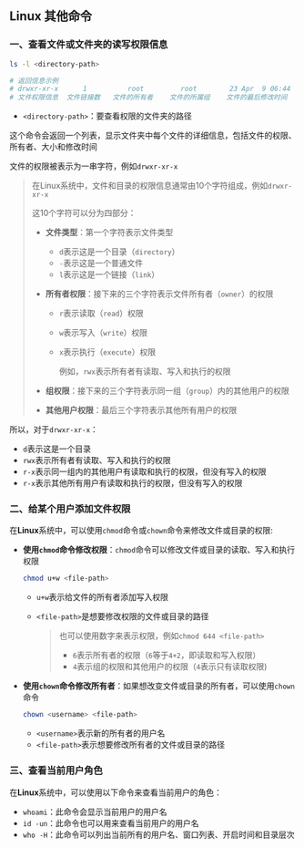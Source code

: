 ## Linux 其他命令

### 一、查看文件或文件夹的读写权限信息

```bash
ls -l <directory-path>

# 返回信息示例
# drwxr-xr-x      1          root         root        23 Apr  9 06:44     assets
# 文件权限信息  文件链接数   文件的所有者    文件的所属组    文件的最后修改时间     文件的名称
```

- `<directory-path>`：要查看权限的文件夹的路径

这个命令会返回一个列表，显示文件夹中每个文件的详细信息，包括文件的权限、所有者、大小和修改时间

文件的权限被表示为一串字符，例如`drwxr-xr-x`

> 在Linux系统中，文件和目录的权限信息通常由10个字符组成，例如`drwxr-xr-x`
>
> 这10个字符可以分为四部分：
>
> - **文件类型**：第一个字符表示文件类型
>
>   - `d`表示这是一个目录（`directory`）
>   - `-`表示这是一个普通文件
>   - `l`表示这是一个链接（`link`）
>
> - **所有者权限**：接下来的三个字符表示文件所有者（`owner`）的权限
>
>   - `r`表示读取（`read`）权限
>
>   - `w`表示写入（`write`）权限
>
>   - `x`表示执行（`execute`）权限
>
>     例如，`rwx`表示所有者有读取、写入和执行的权限
>
> - **组权限**：接下来的三个字符表示同一组（`group`）内的其他用户的权限
>
> - **其他用户权限**：最后三个字符表示其他所有用户的权限

所以，对于`drwxr-xr-x`：

- `d`表示这是一个目录
- `rwx`表示所有者有读取、写入和执行的权限
- `r-x`表示同一组内的其他用户有读取和执行的权限，但没有写入的权限
- `r-x`表示其他所有用户有读取和执行的权限，但没有写入的权限

### 二、给某个用户添加文件权限

在**Linux**系统中，可以使用`chmod`命令或`chown`命令来修改文件或目录的权限:

- **使用`chmod`命令修改权限**：`chmod`命令可以修改文件或目录的读取、写入和执行权限

  ```bash
  chmod u+w <file-path>
  ```

  - `u+w`表示给文件的所有者添加写入权限

  - `<file-path>`是想要修改权限的文件或目录的路径

    > 也可以使用数字来表示权限，例如`chmod 644 <file-path>`
    >
    > - `6`表示所有者的权限（`6`等于`4+2`，即读取和写入权限）
    > - `4`表示组的权限和其他用户的权限（`4`表示只有读取权限)

- **使用`chown`命令修改所有者**：如果想改变文件或目录的所有者，可以使用`chown`命令

  ```bash
  chown <username> <file-path>
  ```

  - `<username>`表示新的所有者的用户名
  - `<file-path>`表示想要修改所有者的文件或目录的路径

### 三、查看当前用户角色

在**Linux**系统中，可以使用以下命令来查看当前用户的角色：

- `whoami`：此命令会显示当前用户的用户名
- `id -un`：此命令也可以用来查看当前用户的用户名
- `who -H`：此命令可以列出当前所有的用户名、窗口列表、开启时间和目录层次

